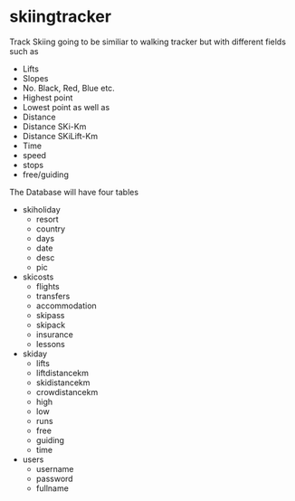 # skiingtracker
Track Skiing going to be similiar to walking tracker but with different fields
such as
+ Lifts 
+ Slopes
+ No. Black, Red, Blue etc.
+ Highest point
+ Lowest point
as well as
+ Distance
+ Distance SKi-Km
+ Distance SKiLift-Km
+ Time
+ speed
+ stops
+ free/guiding

The Database will have four tables
+ skiholiday
  + resort
  + country
  + days
  + date
  + desc
  + pic
+ skicosts
  + flights
  + transfers
  + accommodation
  + skipass
  + skipack
  + insurance
  + lessons
+ skiday
  + lifts
  + liftdistancekm
  + skidistancekm
  + crowdistancekm
  + high
  + low
  + runs
  + free
  + guiding
  + time
+ users
  + username
  + password
  + fullname

